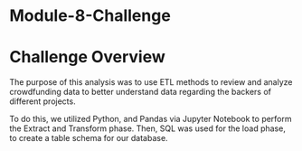 # Module-8-Challenge

# Challenge Overview
The purpose of this analysis was to use ETL methods to review and analyze crowdfunding data to better understand data
regarding the backers of different projects.

To do this, we utilized Python, and Pandas via Jupyter Notebook to perform the Extract and Transform phase.
Then, SQL was used for the load phase, to create a table schema for our database.
